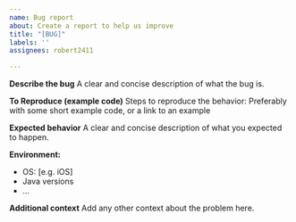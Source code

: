 ```yaml
---
name: Bug report
about: Create a report to help us improve
title: "[BUG]"
labels: ''
assignees: robert2411

---
```


**Describe the bug**
A clear and concise description of what the bug is.

**To Reproduce (example code)**
Steps to reproduce the behavior:
Preferably with some short example code, or a link to an example

**Expected behavior**
A clear and concise description of what you expected to happen.

**Environment:**
 - OS: [e.g. iOS]
 - Java versions
 - ... 

**Additional context**
Add any other context about the problem here.
